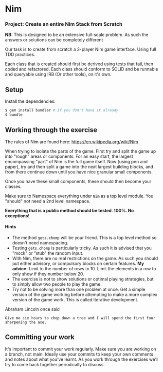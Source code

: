 # Nim

### Project: Create an entire Nim Stack from Scratch

**NB:** This is designed to be an extensive full-scale problem. As such the answers or solutions can be completely
different

Our task is to create from scratch a 2-player Nim game interface. Using full TDD practices.

Each class that is created should first be derived using tests that fail, then coded and refactored. Each class
should conform to SOLID and be runnable and queryable using IRB (Or other tools), on it's own.

## Setup

Install the dependencies:

```bash
$ gem install bundler # if you don't have it already
$ bundle
```

## Working through the exercise

The rules of Nim are found here: https://en.wikipedia.org/wiki/Nim

When trying to isolate the parts of the game. First try and split the game up into "rough" areas or components.
For an easy start, the largest encompassing "part" of Nim is the full game itself. Now (using pen and paper), try and
then split a game into the next largest building blocks, and from there continue down until you have nice granular
small components.

Once you have these small components, these should then become your classes.

Make sure to Namespace everything under `Nim` as a top level module. You "should" not need a 2nd level namespace.

**Everything that is a public method should be tested. 100%. No exceptions!**

#### Hints

- The method `gets.chomp` will be your friend. This is a top level method so doesn't need namespacing.
- Testing `gets.chomp` is particularly tricky. As such it is advised that you "mock" or "stub" the random input.
- With Nim, there are no real restrictions on the game. As such you should put either advisory, or compulsory
blocks on certain features. **My advice:** Limit to the number of rows to 10. Limit the elements in a row to only
show if they number below 20.
- The exercise is not to show solutions or optimal playing strategies, but to simply allow two people to play the
game.
- Try not to be solving more than one problem at once. Get a simple version of the game working before attempting
to make a more complex version of the game work. This is called Iterative development.


Abraham Lincoln once said

```
Give me six hours to chop down a tree and I will spend the first four sharpening the axe.
```

## Committing your work

It's important to commit your work regularly. Make sure you are working on a
branch, not main. Ideally use your commits to keep your own
comments and notes about what you've learnt. As you work through the exercises
we'll try to come back together periodically to discuss.
